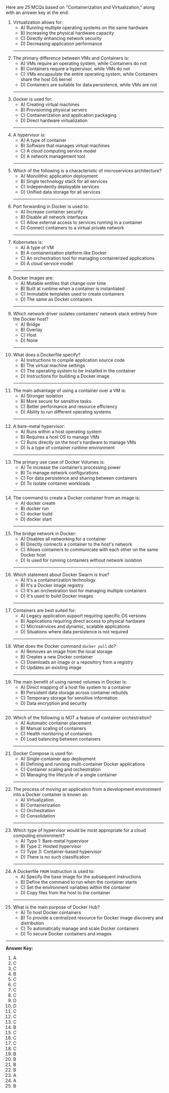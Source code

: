 Here are 25 MCQs based on "Containerization and Virtualization," along with an answer key at the end:

1. Virtualization allows for:
   - A) Running multiple operating systems on the same hardware
   - B) Increasing the physical hardware capacity
   - C) Directly enhancing network security
   - D) Decreasing application performance
   ---
2. The primary difference between VMs and Containers is:
   - A) VMs require an operating system, while Containers do not
   - B) Containers require a hypervisor, while VMs do not
   - C) VMs encapsulate the entire operating system, while Containers share the host OS kernel
   - D) Containers are suitable for data persistence, while VMs are not
   ---
3. Docker is used for:
   - A) Creating virtual machines
   - B) Provisioning physical servers
   - C) Containerization and application packaging
   - D) Direct hardware virtualization
   ---
4. A hypervisor is:
   - A) A type of container
   - B) Software that manages virtual machines
   - C) A cloud computing service model
   - D) A network management tool
   ---
5. Which of the following is a characteristic of microservices architecture?
   - A) Monolithic application deployment
   - B) Single technology stack for all services
   - C) Independently deployable services
   - D) Unified data storage for all services
   ---
6. Port forwarding in Docker is used to:
   - A) Increase container security
   - B) Disable all network interfaces
   - C) Allow external access to services running in a container
   - D) Connect containers to a virtual private network
   ---
7. Kubernetes is:
   - A) A type of VM
   - B) A containerization platform like Docker
   - C) An orchestration tool for managing containerized applications
   - D) A cloud service model
   ---
8. Docker Images are:
   - A) Mutable entities that change over time
   - B) Built at runtime when a container is instantiated
   - C) Immutable templates used to create containers
   - D) The same as Docker containers
   ---
9. Which network driver isolates containers’ network stack entirely from the Docker host?
   - A) Bridge
   - B) Overlay
   - C) Host
   - D) None
   ---
10. What does a Dockerfile specify?
    - A) Instructions to compile application source code
    - B) The virtual machine settings
    - C) The operating system to be installed in the container
    - D) Instructions for building a Docker image
    ---
11. The main advantage of using a container over a VM is:
    - A) Stronger isolation
    - B) More secure for sensitive tasks
    - C) Better performance and resource efficiency
    - D) Ability to run different operating systems
    ---
12. A bare-metal hypervisor:
    - A) Runs within a host operating system
    - B) Requires a host OS to manage VMs
    - C) Runs directly on the host's hardware to manage VMs
    - D) Is a type of container runtime environment
    ---
13. The primary use case of Docker Volumes is:
    - A) To increase the container’s processing power
    - B) To manage network configurations
    - C) For data persistence and sharing between containers
    - D) To isolate container workloads
    ---
14. The command to create a Docker container from an image is:
    - A) docker create
    - B) docker run
    - C) docker build
    - D) docker start
    ---
15. The bridge network in Docker:
    - A) Disables all networking for a container
    - B) Directly connects a container to the host's network
    - C) Allows containers to communicate with each other on the same Docker host
    - D) Is used for running containers without network isolation
    ---
16. Which statement about Docker Swarm is true?
    - A) It's a containerization technology
    - B) It's a Docker image registry
    - C) It's an orchestration tool for managing multiple containers
    - D) It's used to build Docker images
    ---
17. Containers are best suited for:
    - A) Legacy application support requiring specific OS versions
    - B) Applications requiring direct access to physical hardware
    - C) Microservices and dynamic, scalable applications
    - D) Situations where data persistence is not required
    ---
18. What does the Docker command `docker pull` do?
    - A) Removes an image from the local storage
    - B) Creates a new Docker container
    - C) Downloads an image or a repository from a registry
    - D) Updates an existing image
    ---
19. The main benefit of using named volumes in Docker is:
    - A) Direct mapping of a host file system to a container
    - B) Persistent data storage across container rebuilds
    - C) Temporary storage for sensitive information
    - D) Data encryption and security
    ---
20. Which of the following is NOT a feature of container orchestration?
    - A) Automatic container placement
    - B) Manual scaling of containers
    - C) Health monitoring of containers
    - D) Load balancing between containers
    ---
21. Docker Compose is used for:
    - A) Single-container app deployment
    - B) Defining and running multi-container Docker applications
    - C) Container scaling and orchestration
    - D) Managing the lifecycle of a single container
    ---
22. The process of moving an application from a development environment into a Docker container is known as:
    - A) Virtualization
    - B) Containerization
    - C) Orchestration
    - D) Consolidation
    ---
23. Which type of hypervisor would be most appropriate for a cloud computing environment?
    - A) Type 1: Bare-metal hypervisor
    - B) Type 2: Hosted hypervisor
    - C) Type 3: Container-based hypervisor
    - D) There is no such classification
    ---
24. A Dockerfile `FROM` instruction is used to:
    - A) Specify the base image for the subsequent instructions
    - B) Define the command to run when the container starts
    - C) Set the environment variables within the container
    - D) Copy files from the host to the container
    ---
25. What is the main purpose of Docker Hub?
    - A) To host Docker containers
    - B) To provide a centralized resource for Docker image discovery and distribution
    - C) To automatically manage and scale Docker containers
    - D) To secure Docker containers and images

---

**Answer Key:**
1. A
2. C
3. C
4. B
5. C
6. C
7. C
8. C
9. D
10. D
11. C
12. C
13. C
14. B
15. C
16. C
17. C
18. C
19. B
20. B
21. B
22. B
23. A
24. A
25. B

